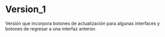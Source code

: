 # Version_1
Versión que incorpora botones de actualización para algunas interfaces y botones de regresar a una interfaz anterior.
